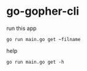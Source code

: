 # go-gopher-cli

run this app
```
go run main.go get ~filname
```

help
```
go run main.go get -h
```